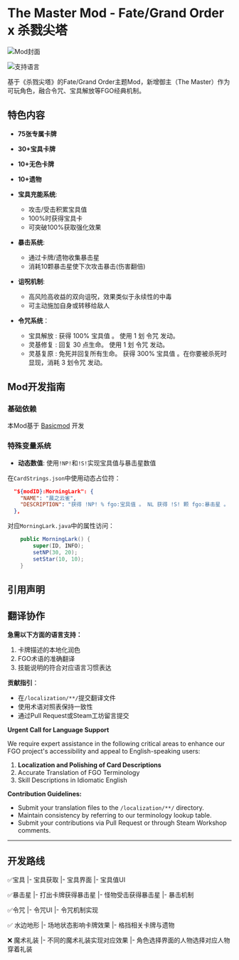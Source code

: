 # The Master Mod - Fate/Grand Order x 杀戮尖塔

![Mod封面](https://s2.loli.net/2025/01/19/rvBtxkDLKnhzsS8.png)

![支持语言](https://img.shields.io/badge/语言-中英文-9cf)

基于《杀戮尖塔》的Fate/Grand Order主题Mod，新增御主（The Master）作为可玩角色，融合令咒、宝具解放等FGO经典机制。



## 特色内容

- **75张专属卡牌**
- **30+宝具卡牌**
- **10+无色卡牌**
- **10+遗物**

- **宝具充能系统**: 
  - 攻击/受击积累宝具值
  - 100%时获得宝具卡
  - 可突破100%获取强化效果
- **暴击系统**:
  - 通过卡牌/遗物收集暴击星
  - 消耗10颗暴击星使下次攻击暴击(伤害翻倍)
- **诅呪机制**:
  - 高风险高收益的双向诅呪，效果类似于永续性的中毒
  - 可主动施加自身或转移给敌人
- **令咒系统**：
  - 宝具解放 : 获得 100% 宝具值 。 使用 1 划 令咒 发动。
  - 灵基修复 : 回复 30 点生命。  使用 1 划 令咒 发动。
  - 灵基复原 : 免死并回复所有生命。  获得 300% 宝具值 。在你要被杀死时显现，消耗 3 划令咒 发动。

## Mod开发指南

### 基础依赖
本Mod基于 [Basicmod](https://github.com/Alchyr/BasicMod) 开发

### 特殊变量系统

- **动态数值**: 使用`!NP!`和`!S!`实现宝具值与暴击星数值

在`CardStrings.json`中使用动态占位符：
```json
  "${modID}:MorningLark": {
    "NAME": "晨之云雀",
    "DESCRIPTION": "获得 !NP! % fgo:宝具值 。 NL 获得 !S! 颗 fgo:暴击星 。 NL 在你的回合结束时，失去 20% fgo:宝具值 NL 消耗 。"
  },
```



对应`MorningLark.java`中的属性访问：

```java
    public MorningLark() {
        super(ID, INFO);
        setNP(30, 20);
        setStar(10, 10);
    }
```





## 引用声明

## 翻译协作

**急需以下方面的语言支持：**

1. 卡牌描述的本地化润色
2. FGO术语的准确翻译
3. 技能说明的符合对应语言习惯表达

**贡献指引**：

- 在`/localization/**/`提交翻译文件
- 使用术语对照表保持一致性
- 通过Pull Request或Steam工坊留言提交



**Urgent Call for Language Support**

We require expert assistance in the following critical areas to enhance our FGO project's accessibility and appeal to English-speaking users:

1. **Localization and Polishing of Card Descriptions**
2. Accurate Translation of FGO Terminology
3. Skill Descriptions in Idiomatic English

**Contribution Guidelines:**

- Submit your translation files to the `/localization/**/` directory.
- Maintain consistency by referring to our terminology lookup table.
- Submit your contributions via Pull Request or through Steam Workshop comments.



---

## 开发路线

✅宝具
	|- 宝具获取
	|- 宝具界面
	|- 宝具值UI

✅暴击星
	|- 打出卡牌获得暴击星
	|- 怪物受击获得暴击星
	|- 暴击机制

✅令咒
	|- 令咒UI
	|- 令咒机制实现

✅ 水边地形 
	|- 场地状态影响卡牌效果
	|- 格挡相关卡牌与遗物

❌ 魔术礼装
	|- 不同的魔术礼装实现对应效果
	|- 角色选择界面的人物选择对应人物穿着礼装
